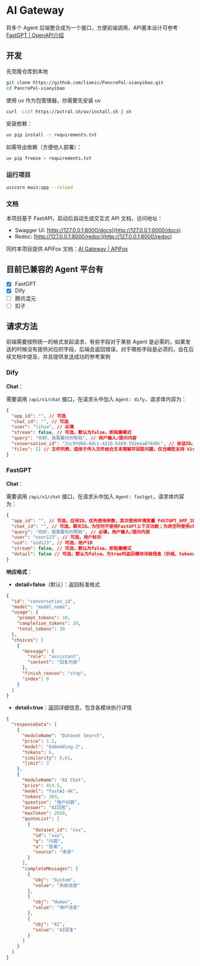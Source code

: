 # AI Gateway

将多个 Agent 后端整合成为一个接口，方便前端调用，API基本设计可参考[FastGPT | OpenAPI介绍](https://doc.tryfastgpt.ai/docs/development/openapi/intro/)

## 开发

先克隆仓库到本地

```bash
git clone https://github.com/liueic/PancrePal-xiaoyibao.git
cd PancrePal-xiaoyibao
```

使用 uv 作为包管理器，你需要先安装 uv

```bash
curl -LsSf https://astral.sh/uv/install.sh | sh
```

安装依赖：

```bash
uv pip install -r requirements.txt
```

如需导出依赖（方便他人部署）：

```bash
uv pip freeze > requirements.txt
```

### 运行项目

```bash
uvicorn main:app --reload
```

### 文档

本项目基于 FastAPI，启动后自动生成交互式 API 文档，访问地址：

- Swagger UI: [http://127.0.0.1:8000/docs](http://127.0.0.1:8000/docs)
- Redoc: [http://127.0.0.1:8000/redoc](http://127.0.0.1:8000/redoc)

同时本项目提供 APIFox 文档：[AI Gateway | APIFox](https://ai-gateway.apifox.cn/)

## 目前已兼容的 Agent 平台有

- [x] FastGPT
- [x] Dify
- [ ] 腾讯混元
- [ ] 扣子

## 请求方法

前端需要按照统一的格式发起请求，有些字段对于某些 Agent 是必需的，如果发送的时候没有提供对应的字段，后端会返回错误，对于哪些字段是必须的，会在后续文档中提及，并且提供发送成功的参考案例

### Dify

**Chat**：

需要调用 `/api/v1/chat` 接口，在请求头中加入 `Agent: dify`，请求体内容为：

```json
{
  "app_id": "", // 可选
  "chat_id": "", // 可选
  "user": "lihua", // 必填
  "stream": false, // 可选，默认为false，即阻塞模式
  "query": "你好，我需要你的帮助", // 用户输入/提问内容
  "conversation_id": "31c9fdb6-6dcc-4216-b1b9-592eea874d0c", // 会话ID。需要基于之前的聊天记录继续对话，则必须传入之前消息的ID
  "files": [] // 文件列表，适用于传入文件结合文本理解并回答问题，仅当模型支持 Vision 能力时可用
}
```

### FastGPT

**Chat**：

需要调用 `/api/v1/chat` 接口，在请求头中加入 `Agent: fastgpt`，请求体内容为：

```json
{
  "app_id": "", // 可选，应用ID，优先使用参数，其次使用环境变量 FASTGPT_APP_ID
  "chat_id": "", // 可选，聊天ID。为空时不使用FastGPT上下文功能；为非空时使用chatId进行对话
  "query": "你好，我需要你的帮助", // 必填，用户输入/提问内容
  "user": "user123", // 可选，用户标识
  "uid": "uid123", // 可选，用户ID
  "stream": false, // 可选，默认为false，即阻塞模式
  "detail": false // 可选，默认为false。为true时返回模块详细信息（价格、tokens、引用等）
}
```

**响应格式**：

- **detail=false**（默认）：返回标准格式
```json
{
  "id": "conversation_id",
  "model": "model_name",
  "usage": {
    "prompt_tokens": 10,
    "completion_tokens": 20,
    "total_tokens": 30
  },
  "choices": [
    {
      "message": {
        "role": "assistant",
        "content": "回复内容"
      },
      "finish_reason": "stop",
      "index": 0
    }
  ]
}
```

- **detail=true**：返回详细信息，包含各模块执行详情
```json
{
  "responseData": [
    {
      "moduleName": "Dataset Search",
      "price": 1.2,
      "model": "Embedding-2",
      "tokens": 6,
      "similarity": 0.61,
      "limit": 3
    },
    {
      "moduleName": "AI Chat",
      "price": 454.5,
      "model": "FastAI-4k",
      "tokens": 303,
      "question": "用户问题",
      "answer": "AI回答",
      "maxToken": 2050,
      "quoteList": [
        {
          "dataset_id": "xxx",
          "id": "xxx",
          "q": "问题",
          "a": "答案",
          "source": "来源"
        }
      ],
      "completeMessages": [
        {
          "obj": "System",
          "value": "系统消息"
        },
        {
          "obj": "Human",
          "value": "用户消息"
        },
        {
          "obj": "AI",
          "value": "AI回复"
        }
      ]
    }
  ]
}
```

